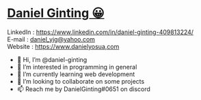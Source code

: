 # [Daniel Ginting 😀](https://danielyosua.com)


LinkedIn : https://www.linkedin.com/in/daniel-ginting-409813224/ \
E-mail : daniel_yjg@yahoo.com\
Website : https://www.danielyosua,com


- 👋 Hi, I’m @daniel-ginting
- 👀 I’m interested in programming in general
- 🌱 I’m currently learning web development
- 💞️ I’m looking to collaborate on some projects
- 📫 Reach me by DanielGinting#0651 on discord


<!---
daniel-ginting/daniel-ginting is a ✨ special ✨ repository because its `README.md` (this file) appears on your GitHub profile.
You can click the Preview link to take a look at your changes.
--->


<!-- Some of my significant projects: -->
